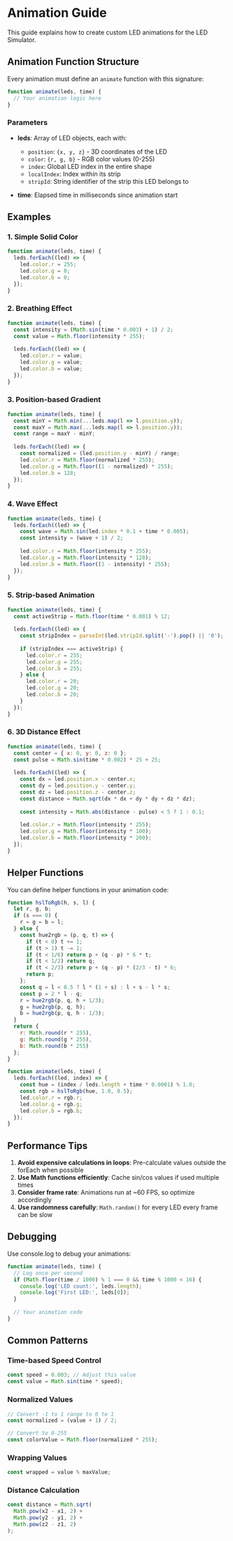 # Animation Guide

This guide explains how to create custom LED animations for the LED Simulator.

## Animation Function Structure

Every animation must define an `animate` function with this signature:

```javascript
function animate(leds, time) {
  // Your animation logic here
}
```

### Parameters

- **leds**: Array of LED objects, each with:
  - `position`: `{x, y, z}` - 3D coordinates of the LED
  - `color`: `{r, g, b}` - RGB color values (0-255)
  - `index`: Global LED index in the entire shape
  - `localIndex`: Index within its strip
  - `stripId`: String identifier of the strip this LED belongs to

- **time**: Elapsed time in milliseconds since animation start

## Examples

### 1. Simple Solid Color

```javascript
function animate(leds, time) {
  leds.forEach((led) => {
    led.color.r = 255;
    led.color.g = 0;
    led.color.b = 0;
  });
}
```

### 2. Breathing Effect

```javascript
function animate(leds, time) {
  const intensity = (Math.sin(time * 0.003) + 1) / 2;
  const value = Math.floor(intensity * 255);
  
  leds.forEach((led) => {
    led.color.r = value;
    led.color.g = value;
    led.color.b = value;
  });
}
```

### 3. Position-based Gradient

```javascript
function animate(leds, time) {
  const minY = Math.min(...leds.map(l => l.position.y));
  const maxY = Math.max(...leds.map(l => l.position.y));
  const range = maxY - minY;
  
  leds.forEach((led) => {
    const normalized = (led.position.y - minY) / range;
    led.color.r = Math.floor(normalized * 255);
    led.color.g = Math.floor((1 - normalized) * 255);
    led.color.b = 128;
  });
}
```

### 4. Wave Effect

```javascript
function animate(leds, time) {
  leds.forEach((led) => {
    const wave = Math.sin(led.index * 0.1 + time * 0.005);
    const intensity = (wave + 1) / 2;
    
    led.color.r = Math.floor(intensity * 255);
    led.color.g = Math.floor(intensity * 128);
    led.color.b = Math.floor((1 - intensity) * 255);
  });
}
```

### 5. Strip-based Animation

```javascript
function animate(leds, time) {
  const activeStrip = Math.floor(time * 0.001) % 12;
  
  leds.forEach((led) => {
    const stripIndex = parseInt(led.stripId.split('-').pop() || '0');
    
    if (stripIndex === activeStrip) {
      led.color.r = 255;
      led.color.g = 255;
      led.color.b = 255;
    } else {
      led.color.r = 20;
      led.color.g = 20;
      led.color.b = 20;
    }
  });
}
```

### 6. 3D Distance Effect

```javascript
function animate(leds, time) {
  const center = { x: 0, y: 0, z: 0 };
  const pulse = Math.sin(time * 0.002) * 25 + 25;
  
  leds.forEach((led) => {
    const dx = led.position.x - center.x;
    const dy = led.position.y - center.y;
    const dz = led.position.z - center.z;
    const distance = Math.sqrt(dx * dx + dy * dy + dz * dz);
    
    const intensity = Math.abs(distance - pulse) < 5 ? 1 : 0.1;
    
    led.color.r = Math.floor(intensity * 255);
    led.color.g = Math.floor(intensity * 100);
    led.color.b = Math.floor(intensity * 200);
  });
}
```

## Helper Functions

You can define helper functions in your animation code:

```javascript
function hslToRgb(h, s, l) {
  let r, g, b;
  if (s === 0) {
    r = g = b = l;
  } else {
    const hue2rgb = (p, q, t) => {
      if (t < 0) t += 1;
      if (t > 1) t -= 1;
      if (t < 1/6) return p + (q - p) * 6 * t;
      if (t < 1/2) return q;
      if (t < 2/3) return p + (q - p) * (2/3 - t) * 6;
      return p;
    };
    const q = l < 0.5 ? l * (1 + s) : l + s - l * s;
    const p = 2 * l - q;
    r = hue2rgb(p, q, h + 1/3);
    g = hue2rgb(p, q, h);
    b = hue2rgb(p, q, h - 1/3);
  }
  return { 
    r: Math.round(r * 255), 
    g: Math.round(g * 255), 
    b: Math.round(b * 255) 
  };
}

function animate(leds, time) {
  leds.forEach((led, index) => {
    const hue = (index / leds.length + time * 0.0001) % 1.0;
    const rgb = hslToRgb(hue, 1.0, 0.5);
    led.color.r = rgb.r;
    led.color.g = rgb.g;
    led.color.b = rgb.b;
  });
}
```

## Performance Tips

1. **Avoid expensive calculations in loops**: Pre-calculate values outside the forEach when possible
2. **Use Math functions efficiently**: Cache sin/cos values if used multiple times
3. **Consider frame rate**: Animations run at ~60 FPS, so optimize accordingly
4. **Use randomness carefully**: `Math.random()` for every LED every frame can be slow

## Debugging

Use console.log to debug your animations:

```javascript
function animate(leds, time) {
  // Log once per second
  if (Math.floor(time / 1000) % 1 === 0 && time % 1000 < 16) {
    console.log('LED count:', leds.length);
    console.log('First LED:', leds[0]);
  }
  
  // Your animation code
}
```

## Common Patterns

### Time-based Speed Control

```javascript
const speed = 0.003; // Adjust this value
const value = Math.sin(time * speed);
```

### Normalized Values

```javascript
// Convert -1 to 1 range to 0 to 1
const normalized = (value + 1) / 2;

// Convert to 0-255
const colorValue = Math.floor(normalized * 255);
```

### Wrapping Values

```javascript
const wrapped = value % maxValue;
```

### Distance Calculation

```javascript
const distance = Math.sqrt(
  Math.pow(x2 - x1, 2) + 
  Math.pow(y2 - y1, 2) + 
  Math.pow(z2 - z1, 2)
);
```

